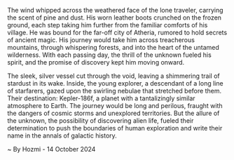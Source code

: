 
The wind whipped across the weathered face of the lone traveler, carrying the scent of pine and dust. His worn leather boots crunched on the frozen ground, each step taking him further from the familiar comforts of his village. He was bound for the far-off city of Atheria, rumored to hold secrets of ancient magic. His journey would take him across treacherous mountains, through whispering forests, and into the heart of the untamed wilderness. With each passing day, the thrill of the unknown fueled his spirit, and the promise of discovery kept him moving onward. 

The sleek, silver vessel cut through the void, leaving a shimmering trail of stardust in its wake. Inside, the young explorer, a descendant of a long line of starfarers, gazed upon the swirling nebulae that stretched before them. Their destination: Kepler-186f, a planet with a tantalizingly similar atmosphere to Earth. The journey would be long and perilous, fraught with the dangers of cosmic storms and unexplored territories. But the allure of the unknown, the possibility of discovering alien life, fueled their determination to push the boundaries of human exploration and write their name in the annals of galactic history. 

~ By Hozmi - 14 October 2024
